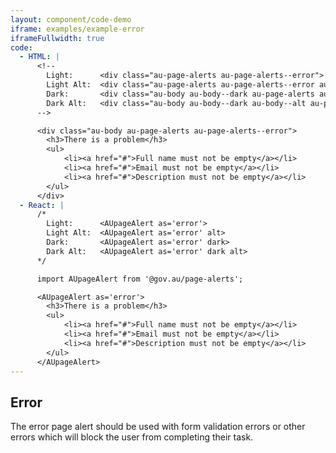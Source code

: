 ```yaml
---
layout: component/code-demo
iframe: examples/example-error
iframeFullwidth: true
code:
  - HTML: |
      <!--
        Light:      <div class="au-page-alerts au-page-alerts--error">
        Light Alt:  <div class="au-page-alerts au-page-alerts--error au-page-alerts--alt">
        Dark:       <div class="au-body au-body--dark au-page-alerts au-page-alerts--error au-page-alerts--dark >
        Dark Alt:   <div class="au-body au-body--dark au-body--alt au-page-alerts au-page-alerts--error au-page-alerts--dark au-page-alerts--alt">
      -->

      <div class="au-body au-page-alerts au-page-alerts--error">
        <h3>There is a problem</h3>
        <ul>
            <li><a href="#">Full name must not be empty</a></li>
            <li><a href="#">Email must not be empty</a></li>
            <li><a href="#">Description must not be empty</a></li>
        </ul>
      </div>
  - React: |
      /*
        Light:      <AUpageAlert as='error'>
        Light Alt:  <AUpageAlert as='error' alt>
        Dark:       <AUpageAlert as='error' dark>
        Dark Alt:   <AUpageAlert as='error' dark alt>
      */

      import AUpageAlert from '@gov.au/page-alerts';

      <AUpageAlert as='error'>
        <h3>There is a problem</h3>
        <ul>
            <li><a href="#">Full name must not be empty</a></li>
            <li><a href="#">Email must not be empty</a></li>
            <li><a href="#">Description must not be empty</a></li>
        </ul>
      </AUpageAlert>
---
```

## Error

The error page alert should be used with form validation errors or other errors which will block the user from completing their task.
